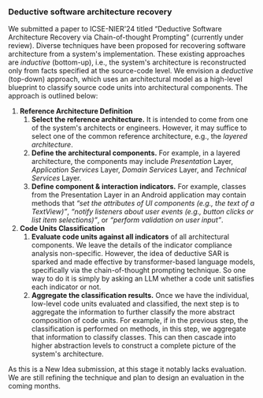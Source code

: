 ### Deductive software architecture recovery

We submitted a paper to ICSE-NIER'24 titled “Deductive Software Architecture Recovery via Chain-of-thought Prompting” (currently under review). Diverse techniques have been proposed for recovering software architecture from a system's  implementation. These existing approaches are *inductive* (bottom-up), i.e., the system's architecture is reconstructed only from facts specified at the source-code level. We envision a *deductive* (top-down) approach, which uses an architectural model as a high-level blueprint to classify source code units into architectural components. The approach is outlined below:

1. **Reference Architecture Definition**
   1. **Select the reference architecture.** It is intended to come from one of the system's architects or engineers. However, it may suffice to select one of the common reference architecture, e.g., the *layered architecture*.
   2. **Define the architectural components.** For example, in a layered architecture, the components may include *Presentation* Layer, *Application Services* Layer, *Domain Services* Layer, and *Technical Services* Layer.
   3. **Define component & interaction indicators.**  For example, classes from the Presentation Layer in an Android application may contain methods that *“set the attributes of UI components (e.g., the text of a TextView)”*, *“notify listeners about user events (e.g., button clicks or list item selections)”*, or *“perform validation on user input”*.
2. **Code Units Classification**
   1. **Evaluate code units against all indicators** of all architectural components. We leave the details of the indicator compliance analysis non-specific. However, the idea of deductive SAR is sparked and made effective by transformer-based language models, specifically via the chain-of-thought prompting technique. So one way to do it is simply by asking an LLM whether a code unit satisfies each indicator or not.
   2. **Aggregate the classification results.** Once we have the individual, low-level code units evaluated and classified, the next step is to aggregate the information to further classify the more abstract composition of code units. For example, if in the previous step, the classification is performed on methods, in this step, we aggregate that information to classify classes. This can then cascade into higher abstraction levels to construct a complete picture of the system's architecture.

As this is a New Idea submission, at this stage it notably lacks evaluation. We are still refining the technique and plan to design an evaluation in the coming months.
